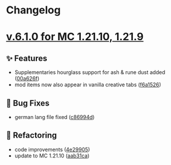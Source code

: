 # Changelog

# [v.6.1.0 for MC 1.21.10, 1.21.9](https://github.com/XxRexRaptorxX/RuneCraft/compare/v.6.1.0-dev1...v.6.1.0-dev8)

## ✨ Features

- Supplementaries hourglass support for ash & rune dust added ([00a626f](https://github.com/XxRexRaptorxX/RuneCraft/commit/00a626f193e85520596bce97c689116cb8145d84))
- mod items now also appear in vanilla creative tabs ([f6a1526](https://github.com/XxRexRaptorxX/RuneCraft/commit/f6a15262a7dec62f34f896ac4c8caecefdf9272d))

## 🔧 Bug Fixes

- german lang file fixed ([c86994d](https://github.com/XxRexRaptorxX/RuneCraft/commit/c86994df74ace5fc1d8036911351cd5c575c8c73))

## 🔨 Refactoring

- code improvements ([4e29905](https://github.com/XxRexRaptorxX/RuneCraft/commit/4e2990523b8c33bb7d17d710c663d6d42ae349ff))
- update to MC 1.21.10 ([aab31ca](https://github.com/XxRexRaptorxX/RuneCraft/commit/aab31cafd0ede08e4006fcc12d4b58556d883ec7))
